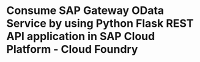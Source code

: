 # Consume SAP Gateway OData Service by using Python Flask REST API application in SAP Cloud Platform - Cloud Foundry
